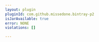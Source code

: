 ```yaml
---
layout: plugin
pluginId: com.github.missedone.bintray-p2
isJarAvailable: true
error: NONE
violations: []

---
```

